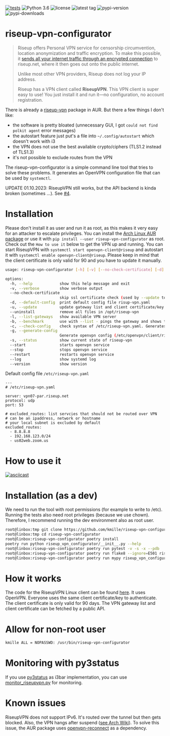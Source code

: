 [![tests](https://github.com/kmille/riseup-vpn-configurator/actions/workflows/tests.yaml/badge.svg?branch=main)](https://github.com/kmille/riseup-vpn-configurator/actions/workflows/tests.yaml)
![Python 3.6](https://img.shields.io/badge/python-%3E=3.5-blue.svg)
![license](https://img.shields.io/github/license/kmille/riseup-vpn-configurator?color=green)
![latest tag](https://img.shields.io/github/v/tag/kmille/riseup-vpn-configurator?sort=semver)
![pypi-version](https://img.shields.io/pypi/v/riseup-vpn-configurator)
![pypi-downloads](https://img.shields.io/pypi/dm/riseup-vpn-configurator)
# riseup-vpn-configurator

> Riseup offers Personal VPN service for censorship circumvention, location anonymization and traffic encryption. To make this possible, it [sends all your internet traffic through an encrypted connection](https://riseup.net/en/vpn/how-vpn-works) to riseup.net, where it then goes out onto the public internet.
>
> Unlike most other VPN providers, Riseup does not log your IP address.
>
> Riseup has a VPN client called **RiseupVPN**. This VPN client is super easy to use! You just install it and run it—no configuration, no account registration.

There is already a [riseup-vpn](https://aur.archlinux.org/packages/riseup-vpn) package in AUR. But there a few things I don't like:

- the software is pretty bloated (unnecessary GUI, I got `could not find polkit agent` error messages)
- the autostart feature just put's a file into `~/.config/autostart` which doesn't work with i3
- the VPN does not use the best available crypto/ciphers (TLS1.2 instead of TLS1.3)
- it's not possible to exclude routes from the VPN

The riseup-vpn-configurator is a simple command line tool that tries to solve these problems. It generates an OpenVPN configuration file that can be used by `systemctl`.

UPDATE 01.10.2023: RiseupVPN still works, but the API backend is kinda broken (sometimes ...). See [#4](https://github.com/kmille/riseup-vpn-configurator/issues/4).

# Installation

Please don't install it as user and run it as root, as this makes it very easy for an attacker to escalate privileges. You can install the [Arch Linux AUR package](https://aur.archlinux.org/packages/riseup-vpn-configurator) or use it with `pip install --user riseup-vpn-configurator` as root. Check out the `How to use it` below to get the VPN up and running. You can start RiseupVPN with `systemctl start openvpn-client@riseup` and autostart it with `systemctl enable openvpn-client@riseup`. Please keep in mind that the client certificate is only valid for 90 and you have to update it manually.

```bash
usage: riseup-vpn-configurator [-h] [-v] [--no-check-certificate] [-d] [-u] [--uninstall] [-l] [-b] [-c] [-g] [-s] [--version]

options:
  -h, --help            show this help message and exit
  -v, --verbose         show verbose output
  --no-check-certificate
                        skip ssl certificate check (used by --update to get the config/client private key from the API)
  -d, --default-config  print default config file risup-vpn.yaml
  -u, --update          update gateway list and client certificate/key
  --uninstall           remove all files in /opt/riseup-vpn
  -l, --list-gateways   show available VPN server
  -b, --benchmark       use with --list - pings the gateway and shows the latency
  -c, --check-config    check syntax of /etc/riseup-vpn.yaml. Generates default config
  -g, --generate-config
                        Generate openvpn config (/etc/openvpn/client/riseup.conf)
  -s, --status          show current state of riseup-vpn
  --start               starts openvpn service
  --stop                stops openvpn service
  --restart             restarts openvpn service
  --log                 show systemd log
  --version             show version
```

Default config file `/etc/riseup-vpn.yaml`
```yamy
---
# /etc/riseup-vpn.yaml

server: vpn07-par.riseup.net
protocol: udp
port: 53

# excluded_routes: list servcies that should not be routed over VPN
# can be an ipaddress, network or hostname
# your local subnet is excluded by default
excluded_routes:
  - 8.8.8.8
  - 192.168.123.0/24
  - us02web.zoom.us
```
# How to use it
[![asciicast](https://asciinema.org/a/559611.svg)](https://asciinema.org/a/559611)
# Installation (as a dev)

We need to run the tool with root permissions (for example to write to /etc). Running the tests also need root privileges (because we use chown). Therefore, I recommend running the dev environment also as root user.

```bash
root@linbox:tmp git clone https://github.com/kmille/riseup-vpn-configurator.git
root@linbox:tmp cd riseup-vpn-configurator
root@linbox:riseup-vpn-configurator poetry install
poetry run python riseup_vpn_configurator/__init__.py --help
root@linbox:riseup-vpn-configurator poetry run pytest -v -s -x --pdb
root@linbox:riseup-vpn-configurator poetry run flake8 --ignore=E501 riseup_vpn_configurator/
root@linbox:riseup-vpn-configurator poetry run mypy riseup_vpn_configurator/
```

# How it works

The code for the RiseupVPN Linux client can be found [here](https://0xacab.org/leap/bitmask-vpn). It uses OpenVPN. Everyone uses the same client certificate/key to authenticate. The client certificate is only valid for 90 days. The VPN gateway list and client certificate can be fetched by a public API.

# Allow for non-root user
```bash
kmille ALL = NOPASSWD: /usr/bin/riseup-vpn-configurator
```

# Monitoring with py3status

If you use [py3status](https://github.com/ultrabug/py3status) as i3bar implementation, you can use [monitor_riseupvpn.py](/monitoring/monitor_riseupvpn.py) for monitoring.

# Known issues

RiseupVPN does not support IPv6. It's routed over the tunnel but then gets blocked. Also, the VPN hangs after suspend ([see Arch Wiki](https://wiki.archlinux.org/title/OpenVPN#Client_daemon_not_reconnecting_after_suspend)). To solve this issue, the AUR package uses [openvpn-reconnect](https://aur.archlinux.org/packages/openvpn-reconnect) as a dependency.
